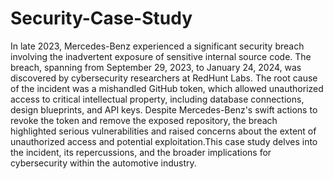 # Security-Case-Study

In late 2023, Mercedes-Benz experienced a significant security breach involving the inadvertent exposure of sensitive internal source code. 
The breach, spanning from September 29, 2023, to January 24, 2024, was discovered by cybersecurity researchers at RedHunt Labs. 
The root cause of the incident was a mishandled GitHub token, which allowed unauthorized access to critical intellectual property, including database connections, design blueprints, and API keys. 
Despite Mercedes-Benz's swift actions to revoke the token and remove the exposed repository, the breach highlighted serious vulnerabilities and raised concerns about the extent of unauthorized access and potential exploitation.This case study delves into the incident, its repercussions, and the broader implications for cybersecurity within the automotive industry.

